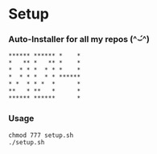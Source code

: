 # Setup
### Auto-Installer for all my repos  (^⌣́^)
    ****** ****** *    *
    *   ** *   ** *    *
    *  * * *  * * *    *
    *  * * *  * * ******
    * *  * * *  *      *
    **   * **   *      *
    ****** ******      * 
### Usage
    chmod 777 setup.sh
    ./setup.sh
